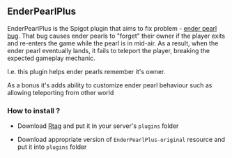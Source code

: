## EnderPearlPlus

EnderPearlPlus is the Spigot plugin that aims to fix problem - [ender pearl bug](https://bugs.mojang.com/browse/MCPE-55823).
That bug causes ender pearls to "forget" their owner if the player exits and re-enters the game while the pearl is in mid-air. As a result, when the ender pearl eventually lands, it fails to teleport the player, breaking the expected gameplay mechanic.

I.e. this plugin helps ender pearls remember it's owner.

As a bonus it's adds ability to customize ender pearl behaviour such as allowing teleporting from other world


### How to install ?


* Download [Rtag](https://www.spigotmc.org/resources/rtag-api-to-edit-block-entity-item-nbt-1-8-8-1-20-4.100694/) and put it in your server's `plugins` folder

* Download appropriate version of `EnderPearlPlus-original` resource and put it into `plugins` folder
